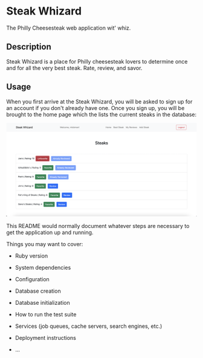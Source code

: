 # Steak Whizard

The Philly Cheesesteak web application wit' whiz.

## Description

Steak Whizard is a place for Philly cheesesteak lovers to determine once and for all the very best steak. Rate, review, and savor.

## Usage

When you first arrive at the Steak Whizard, you will be asked to sign up for an account if you don't already have one. Once you sign up, you will be brought to the home page which the lists the current steaks in the database:

![Home Page](./images/home-page.png)





This README would normally document whatever steps are necessary to get the
application up and running.

Things you may want to cover:

* Ruby version

* System dependencies

* Configuration

* Database creation

* Database initialization

* How to run the test suite

* Services (job queues, cache servers, search engines, etc.)

* Deployment instructions

* ...
